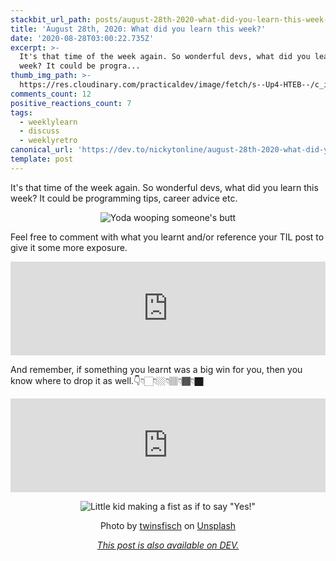 ```yaml
---
stackbit_url_path: posts/august-28th-2020-what-did-you-learn-this-week-42jj
title: 'August 28th, 2020: What did you learn this week?'
date: '2020-08-28T03:00:22.735Z'
excerpt: >-
  It's that time of the week again. So wonderful devs, what did you learn this
  week? It could be progra...
thumb_img_path: >-
  https://res.cloudinary.com/practicaldev/image/fetch/s--Up4-HTEB--/c_imagga_scale,f_auto,fl_progressive,h_420,q_auto,w_1000/https://dev-to-uploads.s3.amazonaws.com/i/l36zmb2mdfql3p74ao3p.jpg
comments_count: 12
positive_reactions_count: 7
tags:
  - weeklylearn
  - discuss
  - weeklyretro
canonical_url: 'https://dev.to/nickytonline/august-28th-2020-what-did-you-learn-this-week-42jj'
template: post
---
```

It's that time of the week again. So wonderful devs, what did you learn this week? It could be programming tips, career advice etc.

<center>

![Yoda wooping someone's butt](https://media.giphy.com/media/yDYAHbqe5DfyM/giphy.gif)

</center>

Feel free to comment with what you learnt and/or reference your TIL post to give it some more exposure.


<iframe class="liquidTag" src="https://dev.to/embed/tag?args=todayilearned" style="border: 0; width: 100%;"></iframe>


And remember, if something you learnt was a big win for you, then you know where to drop it as well.👇👇🏻👇🏼👇🏽👇🏾👇🏿


<iframe class="liquidTag" src="https://dev.to/embed/link?args=https%3A%2F%2Fdev.to%2Fdevteam%2Fwhat-was-your-win-this-week-4nfo" style="border: 0; width: 100%;"></iframe>


<center>

![Little kid making a fist as if to say "Yes!"](https://media.giphy.com/media/6brH8dM3zeMyA/giphy.gif)

Photo by [twinsfisch](https://unsplash.com/@twinsfisch?utm_source=unsplash&utm_medium=referral&utm_content=creditCopyText) on [Unsplash](https://unsplash.com/s/photos/learning?utm_source=unsplash&utm_medium=referral&utm_content=creditCopyText)

*[This post is also available on DEV.](https://dev.to/nickytonline/august-28th-2020-what-did-you-learn-this-week-42jj)*


<script>
const parent = document.getElementsByTagName('head')[0];
const script = document.createElement('script');
script.type = 'text/javascript';
script.src = 'https://cdnjs.cloudflare.com/ajax/libs/iframe-resizer/4.1.1/iframeResizer.min.js';
script.charset = 'utf-8';
script.onload = function() {
    window.iFrameResize({}, '.liquidTag');
};
parent.appendChild(script);
</script>    
